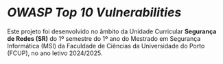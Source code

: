 # *OWASP Top 10 Vulnerabilities*
Este projeto foi desenvolvido no âmbito da Unidade Curricular **Segurança de Redes (SR)** do 1º semestre do 1º ano do Mestrado em Segurança Informática (MSI) da Faculdade de Ciências da Universidade do Porto (FCUP), no ano letivo 2024/2025.
